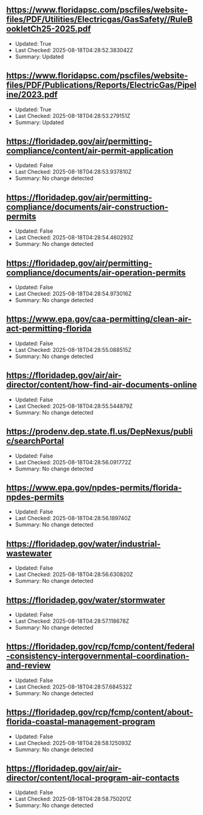 ## https://www.floridapsc.com/pscfiles/website-files/PDF/Utilities/Electricgas/GasSafety//RuleBookletCh25-2025.pdf
- Updated: True
- Last Checked: 2025-08-18T04:28:52.383042Z
- Summary: Updated

## https://www.floridapsc.com/pscfiles/website-files/PDF/Publications/Reports/ElectricGas/Pipeline/2023.pdf
- Updated: True
- Last Checked: 2025-08-18T04:28:53.279151Z
- Summary: Updated

## https://floridadep.gov/air/permitting-compliance/content/air-permit-application
- Updated: False
- Last Checked: 2025-08-18T04:28:53.937810Z
- Summary: No change detected

## https://floridadep.gov/air/permitting-compliance/documents/air-construction-permits
- Updated: False
- Last Checked: 2025-08-18T04:28:54.460293Z
- Summary: No change detected

## https://floridadep.gov/air/permitting-compliance/documents/air-operation-permits
- Updated: False
- Last Checked: 2025-08-18T04:28:54.973016Z
- Summary: No change detected

## https://www.epa.gov/caa-permitting/clean-air-act-permitting-florida
- Updated: False
- Last Checked: 2025-08-18T04:28:55.088515Z
- Summary: No change detected

## https://floridadep.gov/air/air-director/content/how-find-air-documents-online
- Updated: False
- Last Checked: 2025-08-18T04:28:55.544879Z
- Summary: No change detected

## https://prodenv.dep.state.fl.us/DepNexus/public/searchPortal
- Updated: False
- Last Checked: 2025-08-18T04:28:56.091772Z
- Summary: No change detected

## https://www.epa.gov/npdes-permits/florida-npdes-permits
- Updated: False
- Last Checked: 2025-08-18T04:28:56.189740Z
- Summary: No change detected

## https://floridadep.gov/water/industrial-wastewater
- Updated: False
- Last Checked: 2025-08-18T04:28:56.630820Z
- Summary: No change detected

## https://floridadep.gov/water/stormwater
- Updated: False
- Last Checked: 2025-08-18T04:28:57.118678Z
- Summary: No change detected

## https://floridadep.gov/rcp/fcmp/content/federal-consistency-intergovernmental-coordination-and-review
- Updated: False
- Last Checked: 2025-08-18T04:28:57.684532Z
- Summary: No change detected

## https://floridadep.gov/rcp/fcmp/content/about-florida-coastal-management-program
- Updated: False
- Last Checked: 2025-08-18T04:28:58.125093Z
- Summary: No change detected

## https://floridadep.gov/air/air-director/content/local-program-air-contacts
- Updated: False
- Last Checked: 2025-08-18T04:28:58.750201Z
- Summary: No change detected

